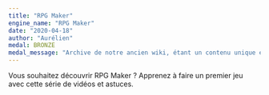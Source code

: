 ```yaml
---
title: "RPG Maker"
engine_name: "RPG Maker"
date: "2020-04-18"
author: "Aurélien"
medal: BRONZE
medal_message: "Archive de notre ancien wiki, étant un contenu unique en français et une archive historique des origines de Game Dev Alliance, nous avons décider de la conserver en l'état."
---
```


Vous souhaitez découvrir RPG Maker ? Apprenez à faire un premier jeu avec cette série de vidéos et astuces.
